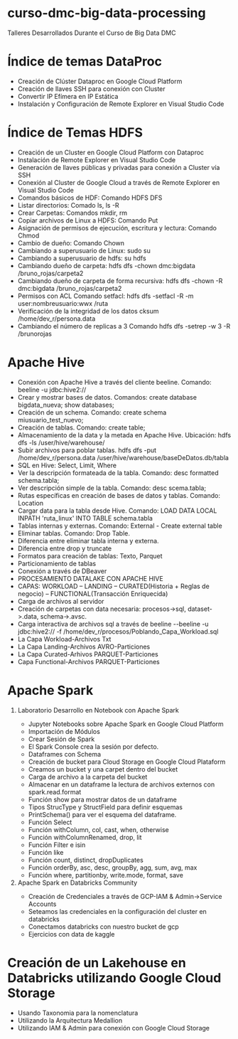 # curso-dmc-big-data-processing
Talleres Desarrollados Durante el Curso de Big Data DMC

<h1>
  Índice de temas DataProc
</h1>
<ul>
  <li>Creación de Clúster Dataproc en Google Cloud Platform</li>
  <li>Creación de llaves SSH para conexión con Cluster</li>
  <li>Convertir IP Efímera en IP Estática</li>
  <li>Instalación y Configuración de Remote Explorer en Visual Studio Code</li>
</ul>

<h1>
  Índice de Temas HDFS
</h1>
<ul>
  <li>Creación de un Cluster en Google Cloud Platform con Dataproc</li>
  <li>Instalación de Remote Explorer en Visual Studio Code</li>
  <li>Generación de llaves públicas y privadas para conexión a Cluster vía SSH</li>
  <li>Conexión al Cluster de Google Cloud a través de Remote Explorer en Visual Studio Code</li>
  <li>Comandos básicos de HDF: Comando HDFS DFS </li>
  <li>Listar directorios: Comado ls, ls -R</li>
  <li>Crear Carpetas: Comandos mkdir, rm</li>
  <li>Copiar archivos de Linux a HDFS: Comando Put</li>
  <li>Asignación de permisos de ejecución, escritura y lectura: Comando Chmod</li>
  <li>Cambio de dueño: Comando Chown</li>
  <li>Cambiando a superusuario de Linux: sudo su</li>
  <li>Cambiando a superusuario de hdfs: su hdfs</li>
  <li>Cambiando dueño de carpeta: hdfs dfs -chown dmc:bigdata /bruno_rojas/carpeta2</li>
  <li>Cambiando dueño de carpeta de forma recursiva: hdfs dfs -chown -R dmc:bigdata /bruno_rojas/carpeta2</li>
  <li>Permisos con ACL Comando setfacl: hdfs dfs -setfacl -R -m user:nombreusuario:wwx /ruta</li>
  <li>Verificación de la integridad de los datos cksum /home/dev_r/persona.data</li>
  <li>Cambiando el número de replicas a 3 Comando hdfs dfs -setrep -w 3 -R /brunorojas</li>
</ul>
<h1>Apache Hive</h1>
<ul>
<li>Conexión con Apache Hive a través del cliente beeline. Comando: beeline -u jdbc:hive2://</li>
<li>Crear y mostrar bases de datos. Comandos: create database bigdata_nueva; show databases;</li>
<li>Creación de un schema. Comando: create schema miusuario_test_nuevo;</li>
<li>Creación de tablas. Comando: create table;</li>
<li>Almacenamiento de la data y la metada en Apache Hive. Ubicación: hdfs dfs -ls /user/hive/warehouse/</li>
<li>Subir archivos para poblar tablas. hdfs dfs -put /home/dev_r/persona.data /user/hive/warehouse/baseDeDatos.db/tabla</li>
<li>SQL en Hive: Select, Limit, Where</li>
<li>Ver la descripción formateada de la tabla. Comando: desc formatted schema.tabla;</li>
<li>Ver descripción simple de la tabla. Comando: desc scema.tabla;</li>
<li>Rutas específicas en creación de bases de datos y tablas. Comando: Location</li>
<li>Cargar data para la tabla desde Hive. Comando: LOAD DATA LOCAL INPATH 'ruta_linux' INTO TABLE schema.tabla</li>
<li>Tablas internas y externas. Comando: External - Create external table</li>
<li>Eliminar tablas. Comando: Drop Table.</li>
<li>Diferencia entre eliminar tabla interna y externa.</li>
<li>Diferencia entre drop y truncate</li>
<li>Formatos para creación de tablas: Texto, Parquet</li>
<li>Particionamiento de tablas</li>
<li>Conexión a través de DBeaver</li>
<li>PROCESAMIENTO DATALAKE CON APACHE HIVE</li>
<li>CAPAS: WORKLOAD – LANDING – CURATED(Historia + Reglas de negocio) – FUNCTIONAL(Transacción Enriquecida)</li>
<li>Carga de archivos al servidor</li>
<li>Creación de carpetas con data necesaria: procesos->sql, dataset->.data, schema->.avsc.</li>
<li>Carga interactiva de archivos sql a través de beeline --beeline -u jdbc:hive2:// -f /home/dev_r/procesos/Poblando_Capa_Workload.sql</li>
<li>La Capa Workload-Archivos Txt</li>
<li>La Capa Landing-Archivos AVRO-Particiones</li>
<li>La Capa Curated-Arhivos PARQUET-Particiones</li>
<li>Capa Functional-Archivos PARQUET-Particiones</li>
</ul>

<h1>Apache Spark</h1>
<ol>
<li>Laboratorio Desarrollo en Notebook con Apache Spark</li>
	<ul>
		<li>Jupyter Notebooks sobre Apache Spark en Google Cloud Platform</li>
		<li>Importación de Módulos</li>
		<li>Crear Sesión de Spark</li>
		<li>El Spark Console crea la sesión por defecto. </li>
		<li>Dataframes con Schema</li>
		<li>Creación de bucket para Cloud Storage en Google Cloud Plataform</li>
		<li>Creamos un bucket y una carpet dentro del bucket</li>
		<li>Carga de archivo a la carpeta del bucket</li>
		<li>Almacenar en un dataframe la lectura de archivos externos con spark.read.format</li>
		<li>Función show para mostrar datos de un dataframe</li>
		<li>Tipos StrucType y StructField para definir esquemas</li>
		<li>PrintSchema() para ver el esquema del dataframe.</li>
		<li>Función Select </li>
		<li>Función withColumn, col, cast, when, otherwise</li>
		<li>Función withColumnRenamed, drop, lit</li>
		<li>Función Filter e isin</li>
		<li>Función like</li>
		<li>Función count, distinct, dropDuplicates</li>
		<li>Función orderBy, asc, desc, groupBy, agg, sum, avg, max</li>
		<li>Función where, partitionby, write.mode, format, save</li>
	</ul>
<li>Apache Spark en Databricks Community</li>
	<ul>
		<li>Creación de Credenciales a través de GCP-IAM & Admin->Service Accounts</li>
		<li>Seteamos las credenciales en la configuración del cluster en databricks</li>
		<li>Conectamos databricks con nuestro bucket de gcp</li>
		<li>Ejercicios con data de kaggle</li>
	</ul>
</ol>

<h1>Creación de un Lakehouse en Databricks utilizando Google Cloud Storage</h1>
<ul>
  <li>Usando Taxonomia para la nomenclatura</li>
  <li>Utilizando la Arquitectura Medallion</li>
  <li>Utilizando IAM & Admin para conexión con Google Cloud Storage</li>
</ul>
